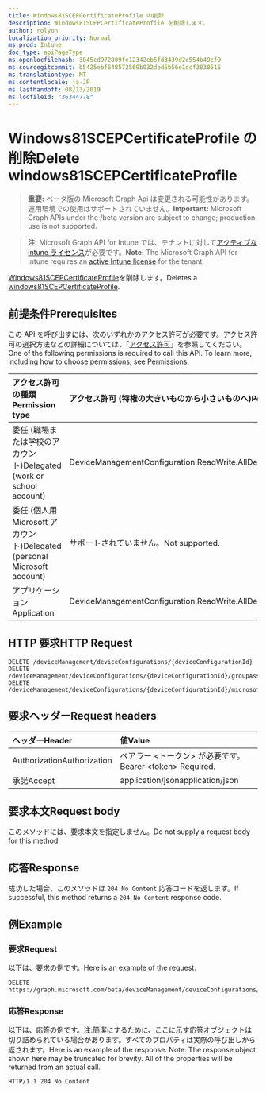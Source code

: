 ```yaml
---
title: Windows81SCEPCertificateProfile の削除
description: Windows81SCEPCertificateProfile を削除します。
author: rolyon
localization_priority: Normal
ms.prod: Intune
doc_type: apiPageType
ms.openlocfilehash: 3045cd972809fe12342eb5fd3439d2c554b49cf9
ms.sourcegitcommit: b5425ebf648572569b032ded5b56e1dcf3830515
ms.translationtype: MT
ms.contentlocale: ja-JP
ms.lasthandoff: 08/13/2019
ms.locfileid: "36344778"
---
```

# <a name="delete-windows81scepcertificateprofile"></a><span data-ttu-id="b772a-103">Windows81SCEPCertificateProfile の削除</span><span class="sxs-lookup"><span data-stu-id="b772a-103">Delete windows81SCEPCertificateProfile</span></span>

> <span data-ttu-id="b772a-104">**重要:** ベータ版の Microsoft Graph Api は変更される可能性があります。運用環境での使用はサポートされていません。</span><span class="sxs-lookup"><span data-stu-id="b772a-104">**Important:** Microsoft Graph APIs under the /beta version are subject to change; production use is not supported.</span></span>

> <span data-ttu-id="b772a-105">**注:** Microsoft Graph API for Intune では、テナントに対して[アクティブな intune ライセンス](https://go.microsoft.com/fwlink/?linkid=839381)が必要です。</span><span class="sxs-lookup"><span data-stu-id="b772a-105">**Note:** The Microsoft Graph API for Intune requires an [active Intune license](https://go.microsoft.com/fwlink/?linkid=839381) for the tenant.</span></span>

<span data-ttu-id="b772a-106">[Windows81SCEPCertificateProfile](../resources/intune-deviceconfig-windows81scepcertificateprofile.md)を削除します。</span><span class="sxs-lookup"><span data-stu-id="b772a-106">Deletes a [windows81SCEPCertificateProfile](../resources/intune-deviceconfig-windows81scepcertificateprofile.md).</span></span>

## <a name="prerequisites"></a><span data-ttu-id="b772a-107">前提条件</span><span class="sxs-lookup"><span data-stu-id="b772a-107">Prerequisites</span></span>
<span data-ttu-id="b772a-p101">この API を呼び出すには、次のいずれかのアクセス許可が必要です。アクセス許可の選択方法などの詳細については、「[アクセス許可](/graph/permissions-reference)」を参照してください。</span><span class="sxs-lookup"><span data-stu-id="b772a-p101">One of the following permissions is required to call this API. To learn more, including how to choose permissions, see [Permissions](/graph/permissions-reference).</span></span>

|<span data-ttu-id="b772a-110">アクセス許可の種類</span><span class="sxs-lookup"><span data-stu-id="b772a-110">Permission type</span></span>|<span data-ttu-id="b772a-111">アクセス許可 (特権の大きいものから小さいものへ)</span><span class="sxs-lookup"><span data-stu-id="b772a-111">Permissions (from most to least privileged)</span></span>|
|:---|:---|
|<span data-ttu-id="b772a-112">委任 (職場または学校のアカウント)</span><span class="sxs-lookup"><span data-stu-id="b772a-112">Delegated (work or school account)</span></span>|<span data-ttu-id="b772a-113">DeviceManagementConfiguration.ReadWrite.All</span><span class="sxs-lookup"><span data-stu-id="b772a-113">DeviceManagementConfiguration.ReadWrite.All</span></span>|
|<span data-ttu-id="b772a-114">委任 (個人用 Microsoft アカウント)</span><span class="sxs-lookup"><span data-stu-id="b772a-114">Delegated (personal Microsoft account)</span></span>|<span data-ttu-id="b772a-115">サポートされていません。</span><span class="sxs-lookup"><span data-stu-id="b772a-115">Not supported.</span></span>|
|<span data-ttu-id="b772a-116">アプリケーション</span><span class="sxs-lookup"><span data-stu-id="b772a-116">Application</span></span>|<span data-ttu-id="b772a-117">DeviceManagementConfiguration.ReadWrite.All</span><span class="sxs-lookup"><span data-stu-id="b772a-117">DeviceManagementConfiguration.ReadWrite.All</span></span>|

## <a name="http-request"></a><span data-ttu-id="b772a-118">HTTP 要求</span><span class="sxs-lookup"><span data-stu-id="b772a-118">HTTP Request</span></span>
<!-- {
  "blockType": "ignored"
}
-->
``` http
DELETE /deviceManagement/deviceConfigurations/{deviceConfigurationId}
DELETE /deviceManagement/deviceConfigurations/{deviceConfigurationId}/groupAssignments/{deviceConfigurationGroupAssignmentId}/deviceConfiguration
DELETE /deviceManagement/deviceConfigurations/{deviceConfigurationId}/microsoft.graph.windowsDomainJoinConfiguration/networkAccessConfigurations/{deviceConfigurationId}
```

## <a name="request-headers"></a><span data-ttu-id="b772a-119">要求ヘッダー</span><span class="sxs-lookup"><span data-stu-id="b772a-119">Request headers</span></span>
|<span data-ttu-id="b772a-120">ヘッダー</span><span class="sxs-lookup"><span data-stu-id="b772a-120">Header</span></span>|<span data-ttu-id="b772a-121">値</span><span class="sxs-lookup"><span data-stu-id="b772a-121">Value</span></span>|
|:---|:---|
|<span data-ttu-id="b772a-122">Authorization</span><span class="sxs-lookup"><span data-stu-id="b772a-122">Authorization</span></span>|<span data-ttu-id="b772a-123">ベアラー &lt;トークン&gt; が必要です。</span><span class="sxs-lookup"><span data-stu-id="b772a-123">Bearer &lt;token&gt; Required.</span></span>|
|<span data-ttu-id="b772a-124">承諾</span><span class="sxs-lookup"><span data-stu-id="b772a-124">Accept</span></span>|<span data-ttu-id="b772a-125">application/json</span><span class="sxs-lookup"><span data-stu-id="b772a-125">application/json</span></span>|

## <a name="request-body"></a><span data-ttu-id="b772a-126">要求本文</span><span class="sxs-lookup"><span data-stu-id="b772a-126">Request body</span></span>
<span data-ttu-id="b772a-127">このメソッドには、要求本文を指定しません。</span><span class="sxs-lookup"><span data-stu-id="b772a-127">Do not supply a request body for this method.</span></span>

## <a name="response"></a><span data-ttu-id="b772a-128">応答</span><span class="sxs-lookup"><span data-stu-id="b772a-128">Response</span></span>
<span data-ttu-id="b772a-129">成功した場合、このメソッドは `204 No Content` 応答コードを返します。</span><span class="sxs-lookup"><span data-stu-id="b772a-129">If successful, this method returns a `204 No Content` response code.</span></span>

## <a name="example"></a><span data-ttu-id="b772a-130">例</span><span class="sxs-lookup"><span data-stu-id="b772a-130">Example</span></span>

### <a name="request"></a><span data-ttu-id="b772a-131">要求</span><span class="sxs-lookup"><span data-stu-id="b772a-131">Request</span></span>
<span data-ttu-id="b772a-132">以下は、要求の例です。</span><span class="sxs-lookup"><span data-stu-id="b772a-132">Here is an example of the request.</span></span>
``` http
DELETE https://graph.microsoft.com/beta/deviceManagement/deviceConfigurations/{deviceConfigurationId}
```

### <a name="response"></a><span data-ttu-id="b772a-133">応答</span><span class="sxs-lookup"><span data-stu-id="b772a-133">Response</span></span>
<span data-ttu-id="b772a-p102">以下は、応答の例です。注:簡潔にするために、ここに示す応答オブジェクトは切り詰められている場合があります。すべてのプロパティは実際の呼び出しから返されます。</span><span class="sxs-lookup"><span data-stu-id="b772a-p102">Here is an example of the response. Note: The response object shown here may be truncated for brevity. All of the properties will be returned from an actual call.</span></span>
``` http
HTTP/1.1 204 No Content
```






